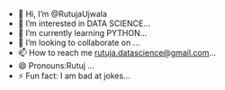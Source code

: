 - 👋 Hi, I’m @RutujaUjwala
- 👀 I’m interested in DATA SCIENCE...
- 🌱 I’m currently learning PYTHON...
- 💞️ I’m looking to collaborate on ...
- 📫 How to reach me rutuja.datascience@gmail.com...
- 😄 Pronouns:Rutuj ...
- ⚡ Fun fact: I am bad at jokes...

<!---
RutujaUjwala/RutujaUjwala is a ✨ special ✨ repository because its `README.md` (this file) appears on your GitHub profile.
You can click the Preview link to take a look at your changes.
--->
